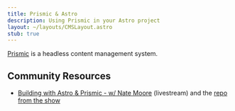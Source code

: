 ```yaml
---
title: Prismic & Astro
description: Using Prismic in your Astro project
layout: ~/layouts/CMSLayout.astro
stub: true
---
```


[Prismic](https://prismic.io/docs/technologies/slice) is a headless content management system.

## Community Resources

- [Building with Astro & Prismic - w/ Nate Moore](https://www.youtube.com/watch?v=qFUfuDSLdxM) (livestream) and the [repo from the show](https://github.com/natemoo-re/miles-of-code)
